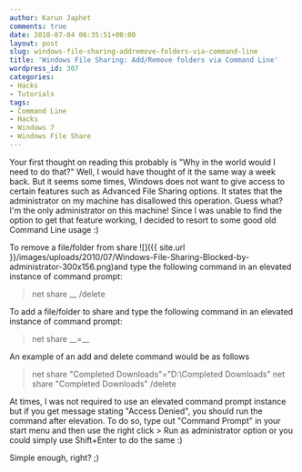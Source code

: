 ```yaml
---
author: Karun Japhet
comments: true
date: 2010-07-04 06:35:51+00:00
layout: post
slug: windows-file-sharing-addremove-folders-via-command-line
title: 'Windows File Sharing: Add/Remove folders via Command Line'
wordpress_id: 307
categories:
- Hacks
- Tutorials
tags:
- Command Line
- Hacks
- Windows 7
- Windows File Share
---
```


Your first thought on reading this probably is "Why in the world would I need to do that?" Well, I would have thought of it the same way a week back. But it seems some times, Windows does not want to give access to certain features such as Advanced File Sharing options. It states that the administrator on my machine has disallowed this operation. Guess what? I'm the only administrator on this machine! Since I was unable to find the option to get that feature working, I decided to resort to some good old Command Line usage :)

To remove a file/folder from share ![]({{ site.url }}/images/uploads/2010/07/Windows-File-Sharing-Blocked-by-administrator-300x156.png)and type the following command in an elevated instance of command  prompt:


<blockquote>net share _<shareName>_ /delete</blockquote>


To add a file/folder to share and type the following command in an elevated instance of command prompt:


<blockquote>net share _<shareName>_=_<pathToSharedFile>_</blockquote>


An example of an add and delete command would be as follows


<blockquote>net share "Completed Downloads"="D:\Completed Downloads"
net share "Completed Downloads" /delete</blockquote>


At times, I was not required to use an elevated command prompt instance but if you get message stating "Access Denied", you should run the command after elevation. To do so, type out "Command Prompt" in your start menu and then use the right click > Run as administrator option or you could simply use Shift+Enter to do the same :)

Simple enough, right? ;)

